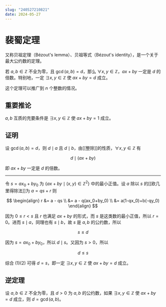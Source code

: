 ```yaml
---
slug: "240527210821"
date: 2024-05-27
---
```


# 裴蜀定理

又称贝祖定理（Bézout's lemma）、贝祖等式（Bézout's identity），是一个关于最大公约数的定理。

若 $a,b \in \mathbb{Z}$ 不全为零，且 $\gcd(a,b)=d$，那么 $\forall x,y \in \mathbb{Z}$，$ax+by$ 一定是 $d$ 的倍数。特别地，一定 $\exists x,y \in \mathbb{Z}$ 使 $ax+by=d$ 成立。

这个定理可以推广到 $n$ 个整数的情况。

## 重要推论

$a,b$ 互质的充要条件是 $\exists x,y \in \mathbb{Z}$ 使 $ax+by=1$ 成立。

## 证明

设 $\gcd(a,b)=d$，则 $d \mid a$ 且 $d \mid b$，由[[整除]]的性质，$\forall x,y \in \mathbb{Z}$ 有

$$
d \mid (ax+by)
$$

即 $ax+by$ 一定是 $d$ 的倍数。

---

令 $s=ax_0+by_0$ 为 $\{ax+by \mid (x,y) \in \mathbb{Z}^2\}$ 中的最小正值。设 $a$ 除以 $s$ 的[[欧几里得除法]]为 $a=qs+r$ 则

$$
\begin{align}
r &= a - qs \\
&= a - q(ax_0+by_0) \\
&= a(1-qx_0)+b(-qy_0)
\end{align}
$$

因为 $0 \le r < s$ 且 $r$ 也满足 $ax+by$ 的形式，而 $s$ 是这类数的最小正值，所以 $r=0$。进而 $s \mid a$，同理也有 $s \mid b$，故 $s$ 是 $a,b$ 的公约数，所以

$$
s \le d \tag{1} 
$$

因为 $s=ax_0+by_0$，所以 $d \mid s$。又因为 $s>0$，所以

$$
d \le s \tag{2} 
$$

综合 $(1)(2)$ 可得 $d=s$，即一定 $\exists x,y \in \mathbb{Z}$ 使 $ax+by=d$ 成立。

## 逆定理

设 $a,b \in \mathbb{Z}$ 不全为零，且 $d>0$ 为 $a,b$ 的公约数，如果 $\exists x,y \in \mathbb{Z}$ 使 $ax+by=d$ 成立，则 $d=\gcd(a,b)$。
